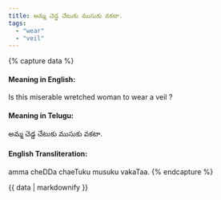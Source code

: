 ```yaml
---
title: అమ్మ చెడ్డ చేటుకు ముసుకు వకటా.
tags:
  - "wear"
  - "veil"
---
```


{% capture data %}
#### Meaning in English:
Is this miserable wretched woman to wear a veil ?

#### Meaning in Telugu:
అమ్మ చెడ్డ చేటుకు ముసుకు వకటా.

#### English Transliteration:
amma cheDDa chaeTuku musuku vakaTaa.
{% endcapture %}

<div class="notice">{{ data | markdownify }}</div>

